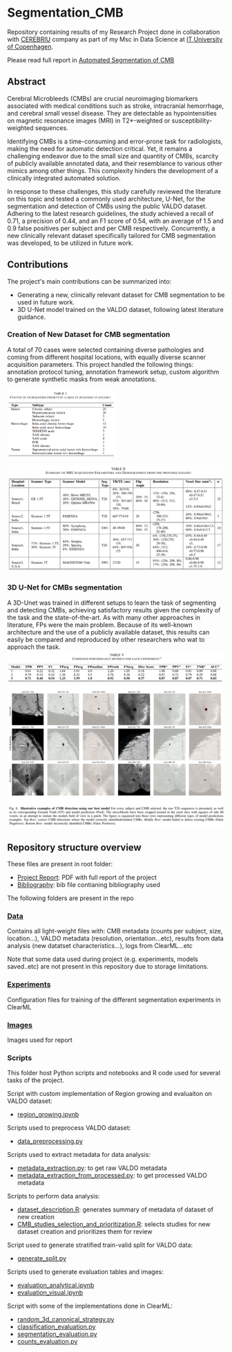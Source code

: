 # Segmentation_CMB
Repository containing results of my Research Project done in collaboration with [CEREBRIU](https://cerebriu.com/) company as part of my Msc in Data Science at [IT University of Copenhagen](https://en.itu.dk/). 

Please read full report in [Automated Segmentation of CMB](JorgedelPozoLerida_ResearchProject_AutomatedSegmentationofCMB.pdf)

## Abstract
Cerebral Microbleeds (CMBs) are crucial neuroimaging biomarkers associated with medical conditions such as stroke, intracranial hemorrhage, and cerebral small vessel disease. They are detectable as hypointensities on magnetic resonance images (MRI) in T2*-weighted or susceptibility-weighted sequences. 

Identifying CMBs is a time-consuming and error-prone task for radiologists, making the need for automatic detection critical. Yet, it remains a challenging endeavor due to the small size and quantity of CMBs, scarcity of publicly available annotated data, and their resemblance to various other mimics among other things. This complexity hinders the development of a clinically integrated automated solution. 

In response to these challenges, this study carefully reviewed the literature on this topic and tested a commonly used architecture, U-Net, for the segmentation and detection of CMBs using the public VALDO dataset. Adhering to the latest research guidelines, the study achieved a recall of 0.71, a precision of 0.44, and an F1 score of 0.54, with an average of 1.5 and 0.9 false positives per subject and per CMB respectively. Concurrently, a new clinically relevant dataset specifically tailored for CMB segmentation was developed, to be utilized in future work.

## Contributions
The project's main contributions can be summarized into:
* Generating a new, clinically relevant dataset for CMB
segmentation to be used in future work.
* 3D U-Net model trained on the VALDO dataset, following latest literature guidance.


### Creation of New Dataset for CMB segmentation
A total of 70 cases were selected containing diverse pathologies and coming from different hospital locations, with equally diverse scanner acquisition parameters. This project handled the following things: annotation protocol tuning, annotation framework setup, custom algorithm to generate synthetic masks from weak annotations. 

[<img src="img/table1.png" width="250"/>](img/table1.png)

![](img/table2.png)


### 3D U-Net for CMBs segmentation   

A 3D-Unet was trained in different setups to learn the task of segmenting and detecting CMBs, achieving satisfactory results given the complexity of the task and the state-of-the-art. As with many other approaches in literature, FPs were the main problem. Because of its well-known architecture and the use of a publicly available dataset, this results can easily be compared and reproduced by other researchers who wat to approach the task.
![](img/table5.png)
![](img/figure8.png)


## Repository structure overview

These files are present in root folder:
* [Project Report](JorgedelPozoLerida_ResearchProject_AutomatedSegmentationofCMB.pdf): PDF with full report of the project
* [Bibliography](bibliography.bib): bib file contianing bibliography used

The following folders are present in the repo

### [Data](data/)
Contains all light-weight files with: CMB metadata 
(counts per subject, size, location...), VALDO metadata (resolution, orientation...etc),
results from data analysis (new datatset characteristics...), logs from ClearML...etc


Note that some data used during project (e.g. experiments, models saved..etc) 
are not present in this repository due to storage limitations. 

### [Experiments](experiments/)
Configuration files for training of the different segmentation experiments in ClearML


### [Images](img/)
Images used for report


### Scripts
This folder host Python scripts and notebooks and R code used for several tasks
of the project.


Script with custom implementation of Region growing and evaluaiton on VALDO dataset:
* [region_growing.ipynb](scripts/region_growing.ipynb)

Scripts used to preprocess VALDO dataset:
* [data_preprocessing.py](scripts/data_preprocessing.py)

Scripts used to extract metadata for data analysis:
* [metadata_extraction.py](scripts/metadata_extraction.py): to get raw VALDO metadata
* [metadata_extraction_from_processed.py](scripts/metadata_extraction_from_processed.py):  to get processed VALDO metadata

Scripts to perform data analysis:
* [dataset_description.R](scripts/dataset_description.R): generates summary of metadata of dataset of new creation
* [CMB_studies_selection_and_prioritization.R](scripts/CMB_studies_selection_and_prioritization.R): selects studies for new dataset creation and prioritizes them for review

Script used to generate stratified train-valid split for VALDO data:
* [generate_split.py](scripts/generate_split.py)

Scripts used to generate evaluation tables and images:
* [evaluation_analytical.ipynb](scripts/evaluation_analytical.ipynb)
* [evaluation_visual.ipynb](scripts/evaluation_visual.ipynb)

Script with some of the implementations done in ClearML:
* [random_3d_canonical_strategy.py](scripts/random_3d_canonical_strategy.py)
* [classification_evaluation.py](scripts/classification_evaluation.py) 
* [segmentation_evaluation.py](scripts/segmentation_evaluation.py) 
* [counts_evaluation.py](scripts/counts_evaluation.py)